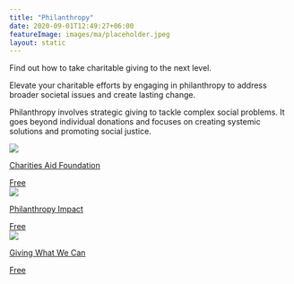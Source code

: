 ```yaml
---
title: "Philanthropy"
date: 2020-09-01T12:49:27+06:00
featureImage: images/ma/placeholder.jpeg
layout: static
---
```


Find out how to take charitable giving to the next level.

Elevate your charitable efforts by engaging in philanthropy to address broader societal issues and create lasting change.

Philanthropy involves strategic giving to tackle complex social problems. It goes beyond individual donations and focuses on creating systemic solutions and promoting social justice.

<a class="ma-link" href="https://www.cafonline.org/my-personal-giving/long-term-giving/guide-to-giving"><div class="ma-card ma-card-Wealth"><div class="ma-icon"><img src ="/images/Icon-check - wealth - opacity.svg"/></div><div class="ma-name"><p>Charities Aid Foundation</p></div><div class="ma-paid-text"><span>Free </span></div></div></a><a class="ma-link" href="https://www.philanthropy-impact.org/guide-to-giving"><div class="ma-card ma-card-Wealth"><div class="ma-icon"><img src ="/images/Icon-check - wealth - opacity.svg"/></div><div class="ma-name"><p>Philanthropy Impact</p></div><div class="ma-paid-text"><span>Free </span></div></div></a><a class="ma-link" href="https://www.givingwhatwecan.org/giving-guide"><div class="ma-card ma-card-Wealth"><div class="ma-icon"><img src ="/images/Icon-check - wealth - opacity.svg"/></div><div class="ma-name"><p>Giving What We Can</p></div><div class="ma-paid-text"><span>Free </span></div></div></a>  

<br/><br/>






